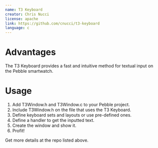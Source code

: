 ```yaml
---
name: T3 Keyboard
creator: Chris Nucci
license: apache
link: https://github.com/cnucci/t3-keyboard
language: c
---
```


Advantages
==========

The T3 Keyboard provides a fast and intuitive method for textual input on the Pebble smartwatch.

Usage
=====

1. Add T3Window.h and T3Window.c to your Pebble project.
2. Include T3Window.h on the file that uses the T3 Keyboard.
3. Define keyboard sets and layouts or use pre-defined ones.
4. Define a handler to get the inputted text.
5. Create the window and show it.
6. Profit!

Get more details at the repo listed above.